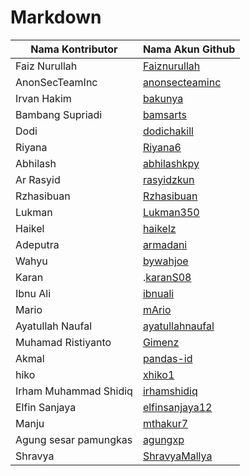 # Markdown

| Nama Kontributor |  Nama Akun Github |
| --- | --- |
| Faiz Nurullah |  [Faiznurullah](https://github.com/faiznurullah) |
| AnonSecTeamInc |  [anonsecteaminc](https://github.com/anonsecteaminc) |
| Irvan Hakim |  [bakunya](https://github.com/bakunya) |
| Bambang Supriadi |  [bamsarts](https://github.com/bamsarts) |
| Dodi |  [dodichakill](https://github.com/dodichakill) |
| Riyana | [Riyana6](https://github.com/Riyana6) |
| Abhilash | [abhilashkpy](https://github.com/abhilashkpy) |
| Ar Rasyid | [rasyidzkun](https://github.com/rasyidzkun) |
| Rzhasibuan | [Rzhasibuan](https://github.com/rzhasibuan) |
| Lukman | [Lukman350](https://github.com/Lukman350) |
| Haikel | [haikelz](https://github.com/haikelz) |
| Adeputra | [armadani](https://github.com/armadani) |
| Wahyu | [bywahjoe](https://github.com/bywahjoe) |
|Karan| .[karanS08](https://github.com/karanS08)|
| Ibnu Ali | [ibnuali](https://github.com/ibnuali) |
| Mario | [mArio](https://github.com/mariosamaaa) |
| Ayatullah Naufal | [ayatullahnaufal](https://github.com/ayatullahnaufal) |
| Muhamad Ristiyanto | [Gimenz](https://github.com/Gimenz) |
| Akmal | [pandas-id](https://github.com/pandas-id) |
| hiko | [xhiko1](https://github.com/xhiko1) |
| Irham Muhammad Shidiq | [irhamshidiq](https://github.com/irhamshidiq) |
| Elfin Sanjaya | [elfinsanjaya12](https://github.com/elfinsanjaya12) |
| Manju | [mthakur7](https://github.com/mthakur7)|
| Agung sesar pamungkas | [agungxp](https://github.com/gitcomeon8) |
| Shravya | [ShravyaMallya](https://github.com/ShravyaMallya) |








